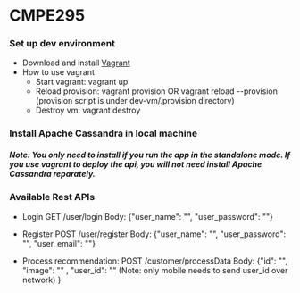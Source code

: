 # CMPE295
### Set up dev environment
- Download and install [Vagrant](https://www.vagrantup.com/downloads.html)
- How to use vagrant
  + Start vagrant: vagrant up
  + Reload provision: vagrant provision OR vagrant reload --provision (provision script is under dev-vm/.provision directory)
  + Destroy vm: vagrant destroy

### Install Apache Cassandra in local machine
##### Note: You only need to install if you run the app in the standalone mode. If you use vagrant to deploy the api, you will not need install Apache Cassandra reparately.

### Available Rest APIs
- Login  GET /user/login
	Body: {"user_name": "", "user_password": ""}
- Register POST /user/register
	Body: {"user_name": "", "user_password": "", "user_email": ""}
  
- Process recommendation: POST /customer/processData
	Body: {"id": "", 
		   "image": "" , 
		   "user_id": "" (Note: only mobile needs to send user_id over network)
		  }
		   
